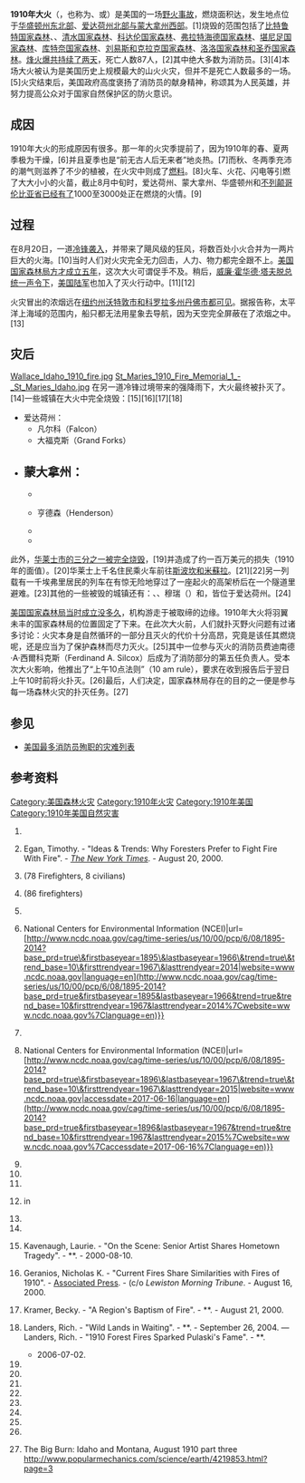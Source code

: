 **1910年大火**（，也称为、或）是美国的一场[野火事故](../Page/山火.md "wikilink")，燃烧面积达，发生地点位于[华盛顿州东北部](../Page/华盛顿州.md "wikilink")、[爱达荷州北部与](../Page/爱达荷州.md "wikilink")[蒙大拿州西部](../Page/蒙大拿州.md "wikilink")。\[1\]烧毁的范围包括了[比特鲁特国家森林](https://zh.wikipedia.org/wiki/比特鲁特国家森林 "wikilink")、、[清水国家森林](https://zh.wikipedia.org/wiki/清水国家森林 "wikilink")、[科达伦国家森林](https://zh.wikipedia.org/wiki/科达伦国家森林 "wikilink")、[弗拉特海德国家森林](https://zh.wikipedia.org/wiki/弗拉特海德国家森林 "wikilink")、[堪尼足国家森林](https://zh.wikipedia.org/wiki/堪尼足国家森林 "wikilink")、[库特奈国家森林](https://zh.wikipedia.org/wiki/库特奈国家森林 "wikilink")、[刘易斯和克拉克国家森林](https://zh.wikipedia.org/wiki/刘易斯和克拉克国家森林 "wikilink")、[洛洛国家森林和](https://zh.wikipedia.org/wiki/洛洛国家森林 "wikilink")[圣乔国家森林](https://zh.wikipedia.org/wiki/圣乔国家森林 "wikilink")。[烽火爆共持续了两天](https://zh.wikipedia.org/wiki/烽火爆 "wikilink")，死亡人数87人，\[2\]其中绝大多数为消防员。\[3\]\[4\]本场大火被认为是美国历史上规模最大的山火火灾，但并不是死亡人数最多的一场。\[5\]火灾结束后，美国政府高度褒扬了消防员的献身精神，称颂其为人民英雄，并努力提高公众对于国家自然保护区的防火意识。

## 成因

1910年大火的形成原因有很多。那一年的火灾季提前了，因为1910年的春、夏两季极为干燥，\[6\]并且夏季也是“前无古人后无来者”地炎热。\[7\]而秋、冬两季充沛的潮气则滋养了不少的植被，在火灾中则成了[燃料](../Page/燃料.md "wikilink")。\[8\]火车、火花、闪电等引燃了大大小小的火苗，截止8月中旬时，爱达荷州、蒙大拿州、华盛顿州和[不列颠哥伦比亚省已经有了](https://zh.wikipedia.org/wiki/不列颠哥伦比亚省 "wikilink")1000至3000处正在燃烧的火情。\[9\]

## 过程

在8月20日，一道[冷锋袭入](../Page/冷锋.md "wikilink")，并带来了飓风级的狂风，将数百处小火合并为一两片巨大的火海。\[10\]当时人们对火灾完全无力回击，人力、物力都完全跟不上。[美国国家森林局方才成立五年](../Page/美国国家森林局.md "wikilink")，这次大火可谓促手不及。稍后，[威廉·霍华德·塔夫脱总统一声令下](../Page/威廉·霍华德·塔夫脱.md "wikilink")，[美国陆军](../Page/美国陆军.md "wikilink")也加入了灭火行动中。\[11\]\[12\]

火灾冒出的浓烟远在[纽约州沃特敦市和](../Page/沃特敦市_\(纽约州\).md "wikilink")[科罗拉多州丹佛市都可见](../Page/丹佛.md "wikilink")。据报告称，太平洋上海域的范围内，船只都无法用星象去导航，因为天空完全屏蔽在了浓烟之中。\[13\]

## 灾后

[Wallace_Idaho_1910_fire.jpg](https://zh.wikipedia.org/wiki/File:Wallace_Idaho_1910_fire.jpg "fig:Wallace_Idaho_1910_fire.jpg")
[St_Maries_1910_Fire_Memorial_1_-_St_Maries_Idaho.jpg](https://zh.wikipedia.org/wiki/File:St_Maries_1910_Fire_Memorial_1_-_St_Maries_Idaho.jpg "fig:St_Maries_1910_Fire_Memorial_1_-_St_Maries_Idaho.jpg")
在另一道冷锋过境带来的强降雨下，大火最终被扑灭了。\[14\]一些城镇在大火中完全烧毁：\[15\]\[16\]\[17\]\[18\]

  - 爱达荷州：
      - 凡尔科（Falcon）
      - 大福克斯（Grand Forks）
  - 蒙大拿州：
      -
      -
      - 亨德森（Henderson）

      -
      -
此外，[华莱士市的三分之一被完全烧毁](https://zh.wikipedia.org/wiki/华莱士_\(爱达荷州\) "wikilink")，\[19\]并造成了约一百万美元的损失（1910年的面值）。\[20\]华莱士上千名住民乘火车前往[斯波坎和](../Page/斯波坎.md "wikilink")[米蘇拉](../Page/米蘇拉.md "wikilink")。\[21\]\[22\]另一列载有一千埃弗里居民的列车在有惊无险地穿过了一座起火的高架桥后在一个隧道里避难。\[23\]其他的一些被毁的城镇还有：、、穆瑞（）和，皆位于爱达荷州。\[24\]

[美国国家森林局当时成立没多久](../Page/美国国家森林局.md "wikilink")，机构游走于被取缔的边缘。1910年大火将羽翼未丰的国家森林局的位置固定了下来。在此次大火前，人们就扑灭野火问题有过诸多讨论：火灾本身是自然循环的一部分且灭火的代价十分高昂，究竟是该任其燃烧呢，还是应当为了保护森林而尽力灭火。\[25\]其中一位参与灭火的消防员费迪南德·A·西爾科克斯（Ferdinand
A. Silcox）后成为了消防部分的第五任负责人。受本次大火影响，他推出了“上午10点法则”（10 am
rule），要求在收到报告后于翌日上午10时前将火扑灭。\[26\]最后，人们决定，国家森林局存在的目的之一便是参与每一场森林火灾的扑灭任务。\[27\]

## 参见

  - [美国最多消防员殉职的灾难列表](https://zh.wikipedia.org/wiki/美国最多消防员殉职的灾难列表 "wikilink")

## 参考资料

[Category:美国森林火灾](https://zh.wikipedia.org/wiki/Category:美国森林火灾 "wikilink")
[Category:1910年火灾](https://zh.wikipedia.org/wiki/Category:1910年火灾 "wikilink")
[Category:1910年美国](https://zh.wikipedia.org/wiki/Category:1910年美国 "wikilink")
[Category:1910年美国自然灾害](https://zh.wikipedia.org/wiki/Category:1910年美国自然灾害 "wikilink")

1.

2.  Egan, Timothy. - "Ideas & Trends: Why Foresters Prefer to Fight Fire
    With Fire". - *[The New York Times](../Page/纽约时报.md "wikilink")*. -
    August 20, 2000.

3.  (78 Firefighters, 8 civilians)

4.  (86 firefighters)

5.

6.   National Centers for Environmental Information
    (NCEI)|url=[http://www.ncdc.noaa.gov/cag/time-series/us/10/00/pcp/6/08/1895-2014?base_prd=true\&firstbaseyear=1895\&lastbaseyear=1966\&trend=true\&trend_base=10\&firsttrendyear=1967\&lasttrendyear=2014|website=www.ncdc.noaa.gov|language=en](http://www.ncdc.noaa.gov/cag/time-series/us/10/00/pcp/6/08/1895-2014?base_prd=true&firstbaseyear=1895&lastbaseyear=1966&trend=true&trend_base=10&firsttrendyear=1967&lasttrendyear=2014%7Cwebsite=www.ncdc.noaa.gov%7Clanguage=en)}}

7.
8.   National Centers for Environmental Information
    (NCEI)|url=[http://www.ncdc.noaa.gov/cag/time-series/us/10/00/pcp/6/08/1895-2014?base_prd=true\&firstbaseyear=1896\&lastbaseyear=1967\&trend=true\&trend_base=10\&firsttrendyear=1967\&lasttrendyear=2015|website=www.ncdc.noaa.gov|accessdate=2017-06-16|language=en](http://www.ncdc.noaa.gov/cag/time-series/us/10/00/pcp/6/08/1895-2014?base_prd=true&firstbaseyear=1896&lastbaseyear=1967&trend=true&trend_base=10&firsttrendyear=1967&lasttrendyear=2015%7Cwebsite=www.ncdc.noaa.gov%7Caccessdate=2017-06-16%7Clanguage=en)}}

9.
10.
11.
12.  in

13.
14.
15. Kavenaugh, Laurie. - "On the Scene: Senior Artist Shares Hometown
    Tragedy". - **. - 2000-08-10.

16. Geranios, Nicholas K. - "Current Fires Share Similarities with Fires
    of 1910". - [Associated Press](../Page/美联社.md "wikilink"). - (c/o
    *Lewiston Morning Tribune*. - August 16, 2000.

17. Kramer, Becky. - "A Region's Baptism of Fire". - **. - August 21,
    2000.

18. Landers, Rich. - "Wild Lands in Waiting". - **. - September 26,
    2004.
    —Landers, Rich. - "1910 Forest Fires Sparked Pulaski's Fame". - **.
    - 2006-07-02.

19.
20.
21.
22.
23.
24.
25.
26.

27. The Big Burn: Idaho and Montana, August 1910 part three
    <http://www.popularmechanics.com/science/earth/4219853.html?page=3>